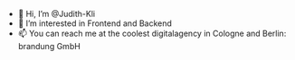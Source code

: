 - 👋 Hi, I’m @Judith-Kli
- 👀 I’m interested in Frontend and Backend
- 📫 You can reach me at the coolest digitalagency in Cologne and Berlin: brandung GmbH
